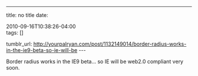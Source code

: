 ---
title: no title
date:

 2010-09-16T10:38:26-04:00  
tags:  []

tumblr_url:
http://yourpalryan.com/post/1132149014/border-radius-works-in-the-ie9-beta-so-ie-will-be
\-\--

Border radius works in the IE9 beta... so IE will be web2.0 compliant
very soon.
